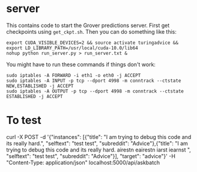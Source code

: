 # server

This contains code to start the Grover predictions server.  First get checkpoints using `get_ckpt.sh`. Then you can do something like this:


``` 
export CUDA_VISIBLE_DEVICES=2 && source activate turingadvice && export LD_LIBRARY_PATH=/usr/local/cuda-10.0/lib64
nohup python run_server.py > run_server.txt &
```

You might have to run these commands if things don't work:
```
sudo iptables -A FORWARD -i eth1 -o eth0 -j ACCEPT
sudo iptables -A INPUT -p tcp --dport 4998 -m conntrack --ctstate NEW,ESTABLISHED -j ACCEPT
sudo iptables -A OUTPUT -p tcp --dport 4998 -m conntrack --ctstate ESTABLISHED -j ACCEPT
```

# To test

curl -X POST -d '{"instances": [{"title": "I am trying to debug this code and its really hard.", "selftext": "test test", "subreddit": "Advice"},{"title": "I am trying to debug this code and its really hard.  airestn eairestn iarst iearnst ", "selftext": "test test", "subreddit": "Advice"}], "target": "advice"}' -H "Content-Type: application/json" localhost:5000/api/askbatch